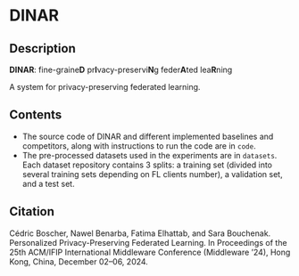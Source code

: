 # DINAR

## Description

**DINAR**: fine-graine**D** pr**I**vacy-preservi**N**g feder**A**ted lea**R**ning

A system for privacy-preserving federated learning.

## Contents
- The source code of DINAR and different implemented baselines and competitors, along with instructions to run the code are in ```code```.
- The pre-processed datasets used in the experiments are in ```datasets```. Each dataset repository contains 3 splits: a training set (divided into several training sets depending on FL clients number), a validation set, and a test set.

## Citation

Cédric Boscher, Nawel Benarba, Fatima Elhattab, and Sara Bouchenak. Personalized Privacy-Preserving Federated Learning. In Proceedings
of the 25th ACM/IFIP International Middleware Conference (Middleware ’24), Hong Kong, China, December 02–06, 2024.
